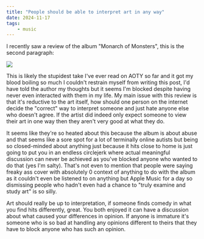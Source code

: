 ```yaml
---
title: "People should be able to interpret art in any way"
date: 2024-11-17
tags:
    - music
---
```


I recently saw a review of the album "Monarch of Monsters", this is the second paragraph:

![](https://i.imgur.com/PlRGVEr.png)

This is likely the stupidest take I've ever read on AOTY so far and it got my blood boiling so much I couldn't restrain myself from writing this post, I'd have told the author my thoughts but it seems I'm blocked despite having never even interacted with them in my life. My main issue with this review is that it's reductive to the art itself, how should one person on the internet decide the "correct" way to interpret someone and just hate anyone else who doesn't agree. If the artist did indeed only expect someone to view their art in one way then they aren't very good at what they do.

It seems like they're so heated about this because the album is about abuse and that seems like a sore spot for a lot of terminally online autists but being so closed-minded about anything just because it hits close to home is just going to put you in an endless circlejerk where actual meaningful discussion can never be achieved as you've blocked anyone who wanted to do that (yes I'm salty). That's not even to mention that people were saying freaky ass cover with absolutely 0 context of anything to do with the album as it couldn't even be listened to on anything but Apple Music for a day so dismissing people who hadn't even had a chance to "truly examine and study art" is so silly.

Art should really be up to interpretation, if someone finds comedy in what you find hits differently, great. You both enjoyed it can have a discussion about what caused your differences in opinion. If anyone is immature it's someone who is so bad at handling any opinions different to theirs that they have to block anyone who has such an opinion.
